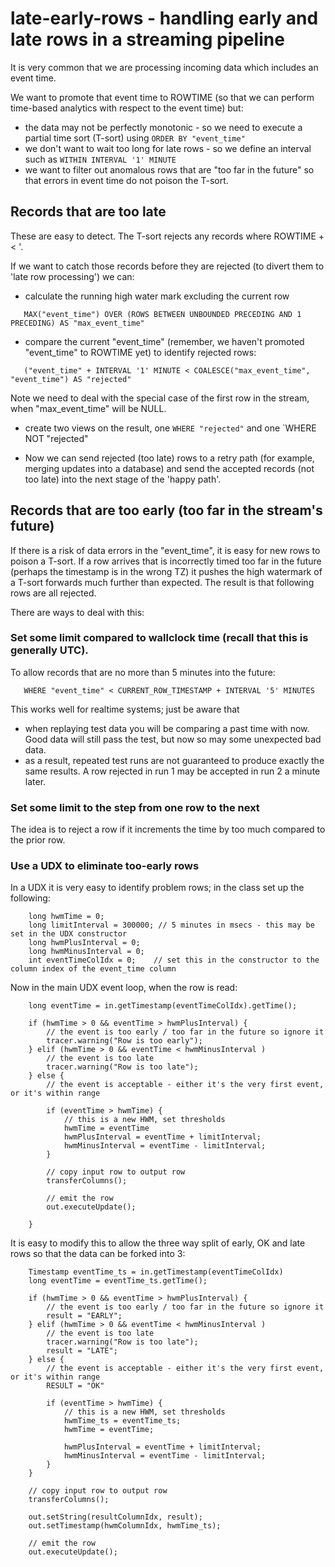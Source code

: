 # late-early-rows - handling early and late rows in a streaming pipeline

It is very common that we are processing incoming data which includes an event time.

We want to promote that event time to ROWTIME (so that we can perform time-based analytics with respect to the event time) but:

* the data may not be perfectly monotonic - so we need to execute a partial time sort (T-sort) using `ORDER BY "event_time"`
* we don't want to wait too long for late rows - so we define an interval such as `WITHIN INTERVAL '1' MINUTE`
* we want to filter out anomalous rows that are "too far in the future" so that errors in event time do not poison the T-sort.

## Records that are too late

These are easy to detect. The T-sort rejects any records where ROWTIME + <within interval> < <high watermark time>'. 

If we want to catch those records before they are rejected (to divert them to 'late row processing') we can:

* calculate the running high water mark excluding the current row

```
   MAX("event_time") OVER (ROWS BETWEEN UNBOUNDED PRECEDING AND 1 PRECEDING) AS "max_event_time"
```

* compare the current "event_time" (remember, we haven't promoted "event_time" to ROWTIME yet) to identify rejected rows:

```
   ("event_time" + INTERVAL '1' MINUTE < COALESCE("max_event_time", "event_time") AS "rejected"
```
  Note we need to deal with the special case of the first row in the stream, when "max_event_time" will be NULL.

* create two views on the result, one `WHERE "rejected"` and one `WHERE NOT "rejected"

* Now we can send rejected (too late) rows to a retry path (for example, merging updates into a database) and send the accepted records (not too late) into the next
stage of the 'happy path'.


## Records that are too early (too far in the stream's future)

If there is a risk of data errors in the "event_time", it is easy for new rows to poison a T-sort. If a row arrives that is incorrectly timed too far in the future (perhaps the timestamp is in the wrong TZ) it pushes the 
high watermark of a T-sort forwards much further than expected. The result is that following rows are all rejected.

There are ways to deal with this:

### Set some limit compared to wallclock time (recall that this is generally UTC).

To allow records that are no more than 5 minutes into the future:
```
   WHERE "event_time" < CURRENT_ROW_TIMESTAMP + INTERVAL '5' MINUTES
```
This works well for realtime systems; just be aware that 
* when replaying test data you will be comparing a past time with now. Good data will still pass the test, but now so may some unexpected bad data.
* as a result, repeated test runs are not guaranteed to produce exactly the same results. A row rejected in run 1 may be accepted in run 2 a minute later.

### Set some limit to the step from one row to the next

The idea is to reject a row if it increments the time by too much compared to the prior row.

### Use a UDX to eliminate too-early rows

In a UDX it is very easy to identify problem rows; in the class set up the following:
```
    long hwmTime = 0;
    long limitInterval = 300000; // 5 minutes in msecs - this may be set in the UDX constructor
    long hwmPlusInterval = 0;
    long hwmMinusInterval = 0;
    int eventTimeColIdx = 0;    // set this in the constructor to the column index of the event_time column
```

Now in the main UDX event loop, when the row is read:

```
    long eventTime = in.getTimestamp(eventTimeColIdx).getTime();

    if (hwmTime > 0 && eventTime > hwmPlusInterval) {
        // the event is too early / too far in the future so ignore it
        tracer.warning("Row is too early");
    } elif (hwmTime > 0 && eventTime < hwmMinusInterval )
        // the event is too late
        tracer.warning("Row is too late");
    } else {
        // the event is acceptable - either it's the very first event, or it's within range

        if (eventTime > hwmTime) {
            // this is a new HWM, set thresholds
            hwmTime = eventTime
            hwmPlusInterval = eventTime + limitInterval;
            hwmMinusInterval = eventTime - limitInterval;
        }

        // copy input row to output row
        transferColumns();

        // emit the row
        out.executeUpdate();

    }
```

It is easy to modify this to allow the three way split of early, OK and late rows so that the data can be forked into 3:

```
    Timestamp eventTime_ts = in.getTimestamp(eventTimeColIdx)
    long eventTime = eventTime_ts.getTime();

    if (hwmTime > 0 && eventTime > hwmPlusInterval) {
        // the event is too early / too far in the future so ignore it
        result = "EARLY";
    } elif (hwmTime > 0 && eventTime < hwmMinusInterval )
        // the event is too late
        tracer.warning("Row is too late");
        result = "LATE";
    } else {
        // the event is acceptable - either it's the very first event, or it's within range
        RESULT = "OK"

        if (eventTime > hwmTime) {
            // this is a new HWM, set thresholds
            hwmTime_ts = eventTime_ts;
            hwmTime = eventTime;

            hwmPlusInterval = eventTime + limitInterval;
            hwmMinusInterval = eventTime - limitInterval;
        }
    }

    // copy input row to output row
    transferColumns();

    out.setString(resultColumnIdx, result);
    out.setTimestamp(hwmColumnIdx, hwmTime_ts);

    // emit the row
    out.executeUpdate();

```

